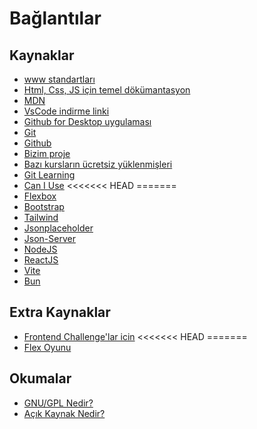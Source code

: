 # Bağlantılar

## Kaynaklar

- [www standartları](https://www.w3.org/)
- [Html, Css, JS için temel dökümantasyon](https://www.w3schools.com)
- [MDN](https://developer.mozilla.org)
- [VsCode indirme linki](https://code.visualstudio.com/)
- [Github for Desktop uygulaması](https://desktop.github.com/)
- [Git](https://git-scm.com/)
- [Github](https://github.com)
- [Bizim proje](https://github.com/waroi/FrontendOkulu)
- [Bazı kursların ücretsiz yüklenmişleri](https://courseflix.net/)
- [Git Learning](https://learngitbranching.js.org/)
- [Can I Use](https://caniuse.com/)
<<<<<<< HEAD
=======
- [Flexbox](https://css-tricks.com/snippets/css/a-guide-to-flexbox/)
- [Bootstrap](https://getbootstrap.com/)
- [Tailwind](https://tailwindcss.com/docs/installation)
- [Jsonplaceholder](https://jsonplaceholder.typicode.com)
- [Json-Server](https://github.com/typicode/json-server)
- [NodeJS](https://nodejs.org/en)
- [ReactJS](https://tr.react.dev/)
- [Vite](https://vite.dev/guide/)
- [Bun](https://bun.sh)


## Extra Kaynaklar

- [Frontend Challenge'lar icin](https://www.frontendmentor.io/challenges)
<<<<<<< HEAD
=======
- [Flex Oyunu](https://flexboxfroggy.com/#tr)

## Okumalar

- [GNU/GPL Nedir?](https://tr.wikipedia.org/wiki/GNU_Genel_Kamu_Lisans%C4%B1)
- [Açık Kaynak Nedir?](https://tr.wikipedia.org/wiki/A%C3%A7%C4%B1k_kaynak_yaz%C4%B1l%C4%B1m)
